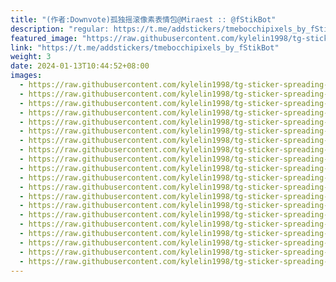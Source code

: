 ```yaml
---
title: "(作者:Downvote)孤独摇滚像素表情包@Miraest :: @fStikBot"
description: "regular: https://t.me/addstickers/tmebocchipixels_by_fStikBot"
featured_image: "https://raw.githubusercontent.com/kylelin1998/tg-sticker-spreading-worldwide-images/main/img/0c3d719b-8cbc-49cc-8373-719aa06ca7ae.jpg"
link: "https://t.me/addstickers/tmebocchipixels_by_fStikBot"
weight: 3
date: 2024-01-13T10:44:52+08:00
images:
  - https://raw.githubusercontent.com/kylelin1998/tg-sticker-spreading-worldwide-images/main/img/0c3d719b-8cbc-49cc-8373-719aa06ca7ae.jpg
  - https://raw.githubusercontent.com/kylelin1998/tg-sticker-spreading-worldwide-images/main/img/2bea3957-246e-4849-9fef-d4d66533824d.jpg
  - https://raw.githubusercontent.com/kylelin1998/tg-sticker-spreading-worldwide-images/main/img/8016c3a2-7c7d-4b7f-9d31-2584e9057f8e.jpg
  - https://raw.githubusercontent.com/kylelin1998/tg-sticker-spreading-worldwide-images/main/img/bbb4fe28-c46f-41a3-b8c1-4f880ce0bb53.jpg
  - https://raw.githubusercontent.com/kylelin1998/tg-sticker-spreading-worldwide-images/main/img/f744a24d-0d5d-4fc0-8689-78e6c7542e16.jpg
  - https://raw.githubusercontent.com/kylelin1998/tg-sticker-spreading-worldwide-images/main/img/6ef4fd73-b104-4aa1-a55a-61b91d017228.jpg
  - https://raw.githubusercontent.com/kylelin1998/tg-sticker-spreading-worldwide-images/main/img/6ecb0706-be0b-4979-99a5-5ae592be6407.jpg
  - https://raw.githubusercontent.com/kylelin1998/tg-sticker-spreading-worldwide-images/main/img/7100c6aa-4f3d-4457-8f69-f2167055ba18.jpg
  - https://raw.githubusercontent.com/kylelin1998/tg-sticker-spreading-worldwide-images/main/img/bdeb1937-9290-40be-815a-dce9589fb5c7.jpg
  - https://raw.githubusercontent.com/kylelin1998/tg-sticker-spreading-worldwide-images/main/img/6a086da3-c181-414a-84f6-002f15795526.jpg
  - https://raw.githubusercontent.com/kylelin1998/tg-sticker-spreading-worldwide-images/main/img/83c336dd-4304-4eaa-bef3-d50d48b2f441.jpg
  - https://raw.githubusercontent.com/kylelin1998/tg-sticker-spreading-worldwide-images/main/img/b0fc4b9c-fadd-418b-8e30-5b2d33be421f.jpg
  - https://raw.githubusercontent.com/kylelin1998/tg-sticker-spreading-worldwide-images/main/img/20808ebb-31b0-4161-8d48-5c4cd2377b9d.jpg
  - https://raw.githubusercontent.com/kylelin1998/tg-sticker-spreading-worldwide-images/main/img/cdc3c4bd-bd1b-4ede-9459-e425a476d4d1.jpg
  - https://raw.githubusercontent.com/kylelin1998/tg-sticker-spreading-worldwide-images/main/img/2d146081-169d-438f-ae11-238feffbfda9.jpg
  - https://raw.githubusercontent.com/kylelin1998/tg-sticker-spreading-worldwide-images/main/img/9bf48154-036b-4e82-b761-f84995a531fc.jpg
  - https://raw.githubusercontent.com/kylelin1998/tg-sticker-spreading-worldwide-images/main/img/d8b31aeb-5516-4d66-aaae-0362c0c17f57.jpg
  - https://raw.githubusercontent.com/kylelin1998/tg-sticker-spreading-worldwide-images/main/img/fa62140a-d5d6-47c5-b582-aa8d4f65d567.jpg
  - https://raw.githubusercontent.com/kylelin1998/tg-sticker-spreading-worldwide-images/main/img/6448a61e-0187-4d4d-bf82-4f8cf242aec7.jpg
  - https://raw.githubusercontent.com/kylelin1998/tg-sticker-spreading-worldwide-images/main/img/cea9f206-40a8-4c29-b6c5-74aa82b26e76.jpg
---
```

